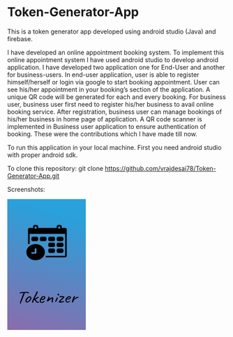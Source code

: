 # Token-Generator-App
This is a token generator app developed using android studio (Java) and firebase.

I have developed an online appointment booking system. To implement this online appointment system I have used android studio to develop android application. I have developed two application one for End-User and another for business-users. In end-user application, user is able to register himself/herself or login via google to start booking appointment. User can see his/her appointment in your booking’s section of the application. A unique QR code will be generated for each and every booking. For business user, business user first need to register his/her business to avail online booking service. After registration, business user can manage bookings of his/her business in home page of application. A QR code scanner is implemented in Business user application to ensure authentication of booking. These were the contributions which I have made till now. 

To run this application in your local machine. First you need android studio with proper android sdk.

To clone this repository: git clone https://github.com/vrajdesai78/Token-Generator-App.git

Screenshots:

<img src="https://github.com/vrajdesai78/Token-Generator-App/blob/master/Screenshots/splash_screen.png" width="180" height="300">
